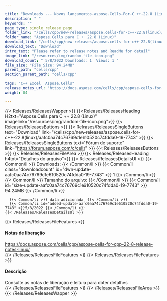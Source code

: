 ```yaml
---

title: "Downloads --- Novos lançamentos-aspose.Cells-For-C ++-22.8 (Linux)"
description: " "
keywords: ""
page_type: single_release_page
folder_link: "/cells/cpp/new-releases/aspose.cells-for-c++-22.8(linux)/"
folder_name: "Aspose.Cells para C ++ 22.8 (Linux)"
download_link: "/cells/cpp/new-releases/aspose.cells-for-c++-22.8(linux)/aafc0aa74c76769c1e610520c74fdda0-19-7743"
download_text: "Download"
intro_text: "Please refer to release notes and ReadMe for detail"
image_link: "/resources/img/random-file-icon.png"
download_count: " 5/8/2022 Downloads: 1  Views: 1 "
file_size: "File Size: 94.24MB"
parent_path: "cells/cpp"
section_parent_path: "cells/cpp"

tags: "C++ Excel  Aspose.Cells"
release_notes_url: "https://docs.aspose.com/cells/cpp/aspose-cells-for-cpp-22-8-release-notes-linux/"
weight: 84

---
```


{{< Releases/ReleasesWapper >}}
  {{< Releases/ReleasesHeading H2txt="Aspose.Cells para C ++ 22.8 (Linux)" imagelink="/resources/img/random-file-icon.png">}}
  {{< Releases/ReleasesButtons >}}
    {{< Releases/ReleasesSingleButtons text="Download" link="/cells/cpp/new-releases/aspose.cells-for-c++-22.8(linux)/aafc0aa74c76769c1e610520c74fdda0-19-7743" >}}
    {{< Releases/ReleasesSingleButtons text="Fórum de suporte" link="https://forum.aspose.com/c/cells" >}}
  {{< Releases/ReleasesButtons >}}
  {{< Releases/ReleasesFileArea >}}
    {{< Releases/ReleasesHeading h4txt="Detalhes do arquivo">}}
    {{< Releases/ReleasesDetailsUl >}}
      {{< Common/li >}} Downloads: {{< /Common/li >}}
      {{< Common/li class="downloadcount" id="dwn-update-aafc0aa74c76769c1e610520c74fdda0-19-7743" >}} 1 {{< /Common/li >}}
      {{< Common/li >}} Tamanho do arquivo: {{< /Common/li >}}
      {{< Common/li id="size-update-aafc0aa74c76769c1e610520c74fdda0-19-7743" >}} 94.24MB {{< /Common/li >}}

      {{< Common/li >}} data adicionada: {{< /Common/li >}}
      {{< Common/li id="added-update-aafc0aa74c76769c1e610520c74fdda0-19-7743" >}}5/8/2022 {{< /Common/li >}}
    {{< /Releases/ReleasesDetailsUl >}}

  {{< Releases/ReleasesFileFeatures >}}
      <h4>Notas de liberação</h4><div><a href='https://docs.aspose.com/cells/cpp/aspose-cells-for-cpp-22-8-release-notes-linux/'>https://docs.aspose.com/cells/cpp/aspose-cells-for-cpp-22-8-release-notes-linux/</a></div>
  {{< /Releases/ReleasesFileFeatures >}}
  {{< Releases/ReleasesFileFeatures >}}
      <h4>Descrição</h4><div class="HTMLDescription">Consulte as notas de liberação e leitura para obter detalhes</div>
  {{< /Releases/ReleasesFileFeatures >}}
 {{< /Releases/ReleasesFileArea >}}
{{< /Releases/ReleasesWapper >}}


